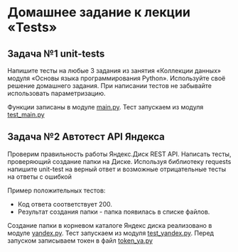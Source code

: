 # Домашнее задание к лекции «Tests»

## Задача №1 unit-tests
Напишите тесты на любые 3 задания из занятия «Коллекции данных» модуля 
«Основы языка программирования Python». Используйте своё решение домашнего задания.
При написании тестов не забывайте использовать параметризацию.

Функции записаны в модуле [main.py](main.py). 
Тест запускаем из модуля [test_main.py](tests%2Ftest_main.py)

## Задача №2 Автотест API Яндекса

Проверим правильность работы Яндекс.Диск REST API. 
Написать тесты, проверяющий создание папки на Диске.
Используя библиотеку requests напишите unit-test 
на верный ответ и возможные отрицательные тесты на ответы с ошибкой

Пример положительных тестов:

* Код ответа соответствует 200.
* Результат создания папки - папка появилась в списке файлов.

Создание папки в корневом каталоге Яндекс 
диска реализовано в модуле [yandex.py](yandex.py). 
Тест запускаем из модуля [test_yandex.py](tests%2Ftest_yandex.py).
Перед запуском записываем токен в файл [token_ya.py](token_ya.py)
